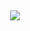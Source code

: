 ## 

<p align="center">
<img src="https://file.garden/Zd4zBrmXyXjgTATs/GACl-3wbYAIlhpn.jpeg" /></p>






